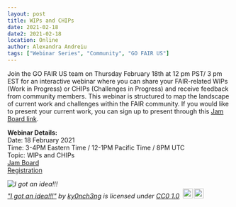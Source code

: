```yaml
---
layout: post
title: WIPs and CHIPs
date: 2021-02-18
date2: 2021-02-18
location: Online
author: Alexandra Andreiu
tags: ["Webinar Series", "Community", "GO FAIR US"]
---
```


Join the GO FAIR US team on Thursday February 18th at 12 pm PST/ 3 pm EST for an interactive webinar where you can share your FAIR-related WIPs (Work in Progress) or CHIPs (Challenges in Progress) and receive feedback from community members. This webinar is structured to map the landscape of current work and challenges within the FAIR community. If you would like to present your current work,  you can sign up to present through this <a href="https://jamboard.google.com/d/1HlncUn2Ul6oMrCx6OAC_98c4Zp_lGy6mQDYme7747U0/edit?usp=sharing">Jam Board link</a>. 


<b>Webinar Details:</b><br>
Date: 18 February 2021 <br>
Time: 3-4PM Eastern Time / 12-1PM Pacific Time / 8PM UTC <br>
Topic: WIPs and CHIPs <br>
<a href="https://jamboard.google.com/d/1HlncUn2Ul6oMrCx6OAC_98c4Zp_lGy6mQDYme7747U0/edit?usp=sharing">Jam Board</a> <br>
<a href="https://ucsd.zoom.us/webinar/register/WN_nIjP51VbT4K-XrGF8p8bpw">Registration</a>

<p style="font-size: 0.9rem;font-style: italic;"><img style="display: block;" src="https://live.staticflickr.com/4340/36910561096_94dafebbc4_b.jpg" alt="I got an idea!!!"><a href="https://www.flickr.com/photos/148714304@N03/36910561096">"I got an idea!!!"</a><span> by <a href="https://www.flickr.com/photos/148714304@N03">ky0nch3ng</a></span> is licensed under <a href="https://creativecommons.org/licenses/cc0/1.0/?ref=ccsearch&atype=html" style="margin-right: 5px;">CC0 1.0</a><a href="https://creativecommons.org/licenses/cc0/1.0/?ref=ccsearch&atype=html" target="_blank" rel="noopener noreferrer" style="display: inline-block;white-space: none;margin-top: 2px;margin-left: 3px;height: 22px !important;"><img style="height: inherit;margin-right: 3px;display: inline-block;" src="https://search.creativecommons.org/static/img/cc_icon.svg?image_id=e402131a-f8ba-46b0-996e-cb0ba4e2f16a" /><img style="height: inherit;margin-right: 3px;display: inline-block;" src="https://search.creativecommons.org/static/img/cc-cc0_icon.svg" /></a></p>
